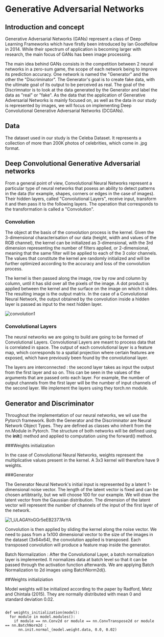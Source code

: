 # Generative Adversarial Networks

## Introduction and concept

Generative Adversarial Networks (GANs) represent a class of Deep Learning Frameworks which have firstly been introduced by Ian Goodfellow in 2014. While their spectrum of application is becoming larger with research, the main focus of GANs has been image processing.

The main idea behind GANs consists in the competition between 2 neural networks in a zero-sum game, the scope of each network being to improve its prediction accuracy. One network is named the "Generator" and the other the "Discriminator". The Generator's goal is to create fake data, with the ultimate goal of its output to be perceived as real. The goal of the Discrimnator is to look at the data generated by the Generator and label the data as "real" or "fake". As the data that the application of Generative Adversarial Networks is mainly focused on, as well as the data in our study is represented by images, we will focus on implementing Deep Convolutional Generative Adversarial Networks (DCGANs).

## Data 

The dataset used in our study is the Celeba Dataset. It represents a collection of more than 200K photos of celebrities, which come in .jpg format.



## Deep Convolutional Generative Adversarial networks 

From a general point of view, Convolutional Neural Networks represent a particular type of neural networks that posess an ability to detect patterns in the data (for example, shapes, corners or edges in the case of images). Their hidden layers, called "Convolutional Layers", receive input, transform it and then pass it to the following layers. The operation that corresponds to the transformation is called a "Convolution".

### Convolution

The object at the basis of the convolution process is the kernel. Given the 3-dimensional characterisation of our data (height, width and values of the RGB channel), the kernel can be initialized as 3-dimensional, with the 3rd dimension representing the number of filters applied, or 2-dimensional, meaning that the same filter will be applied to each of the 3 color channels. The values that constitute the kernel are randomly initialized and will be further optimized according to the accuracy and loss of the convolution process.

The kernel is then passed along the image, row by row and column by column, until it has slid over all the pixels of the image. A dot product is applied between the kernel and the surface on the image on which it slides. The resulting image is the output matrix. In the case of a Convolutional Neural Network, the output obtained by the convolution inside a hidden layer is passed as input to the next hidden layer.

![convolution1](https://user-images.githubusercontent.com/114659655/200131876-4e9d595c-9ff9-4f57-9c58-b13382168a12.png)

### Convolutional Layers

The neural networks we are going to build are going to be formed of Convolutional Layers. Convolutional Layers are meant to process data that is correlated in space. The output of each convolutional layer is a feature map, which corresponds to a spatial projection where certain features are exposed, which have previously been found by the convolutional layer.

The layers are interconnected : the second layer takes as input the output from the first layer and so on. This can be seen in the values of the arguments that are passed onto each layer. For example, the number of output channels from the first layer will be the number of input channels of the second layer. We implement the layers using they torch.nn module.


## Generator and Discriminator

Throughout the implementation of our neural networks, we wil use the Pytorch framework. Both the Generator and the Discriminator are Neural Network Object Types. They are defined as classes who inherit from the nn.Module in Pytorch. The structure of both networks will be defined using the __init__() method and applied to computation using the forward() method.

###Weights initialization

In the case of Convolutional Neural Networks, weights represent the multiplicative values present in the kernel. A 3x3 kernel will therefore have 9 weights.

###Generator

The Generator Neural Network's initial input is represented by a latent 1-dimensional noise vector. The length of the latent vector is fixed and can be chosen artibtrarily, but we will choose 100 for our example. We will draw the latent vector from the Gaussian distribution. The dimension of the latent vector will represent the number of channels of the input of the first layer of the network. 

![1_ULAGAYoGGr5eEB2377ArYA](https://user-images.githubusercontent.com/114659655/201658929-c53960f3-1d5d-4e33-b6c6-f6f88d484100.png)


Convolution is then applied by sliding the kernel along the noise vector. We need to pass from a 1x100 dimensional vector to the size of the images in the dataset (3x64x64), the convolution applied is transposed. Each transposed convolution will produce a feature map inside the generator.

Batch Normalization : After the Convolutional Layer, a batch normalization layer is implemented. It normalizes data at batch level so that it can be passed through the activation function afterwards. We are applying Batch Normalization to 2d images using BatchNorm2d().

##Weights initializiation

Model weights will be initialized according to the paper by Radford, Metz and Chintala (2015). They are normally distributed with mean 0 and standard deviation 0.02.

```

def weights_initialization(model):
  for module in model.modules():
    if module == nn.Conv2d or module == nn.ConvTranspose2d or module == nn.BatchNorm2d :
      nn.init.normal_(model.weight.data, 0.0, 0.02)
```



